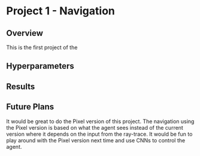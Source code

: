 # Project 1 - Navigation

## Overview

This is the first project of the 

## Hyperparameters

## Results

## Future Plans

It would be great to do the Pixel version of this project. The navigation using the Pixel version is based on what the agent sees instead of the current version where it depends on the input from the ray-trace. It would be fun to play around with the Pixel version next time and use CNNs to control the agent.